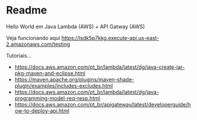 # Readme


Hello World em Java Lambda (AWS) + API Gatway (AWS)


Veja funcionando aqui https://lsdk5p7kkg.execute-api.us-east-2.amazonaws.com/testing


Tutoriais...

+ https://docs.aws.amazon.com/pt_br/lambda/latest/dg/java-create-jar-pkg-maven-and-eclipse.html
+ https://maven.apache.org/plugins/maven-shade-plugin/examples/includes-excludes.html
+ https://docs.aws.amazon.com/pt_br/lambda/latest/dg/java-programming-model-req-resp.html
+ https://docs.aws.amazon.com/pt_br/apigateway/latest/developerguide/how-to-deploy-api.html